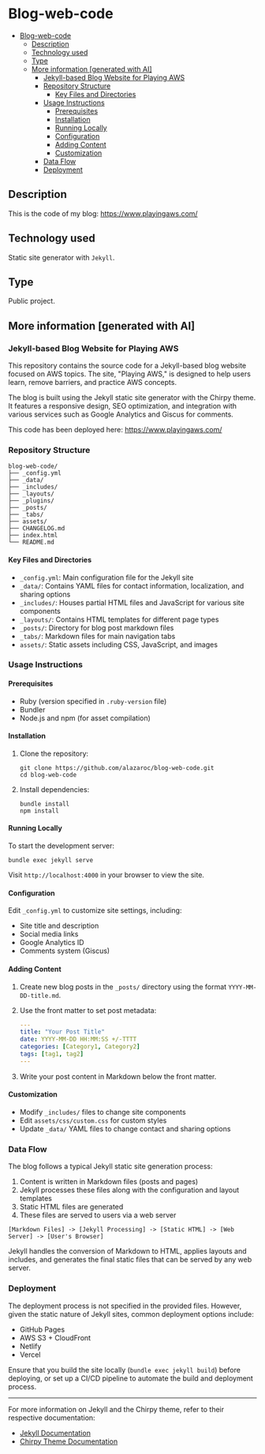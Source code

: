 # Blog-web-code

- [Blog-web-code](#blog-web-code)
  - [Description](#description)
  - [Technology used](#technology-used)
  - [Type](#type)
  - [More information \[generated with AI\]](#more-information-generated-with-ai)
    - [Jekyll-based Blog Website for Playing AWS](#jekyll-based-blog-website-for-playing-aws)
    - [Repository Structure](#repository-structure)
      - [Key Files and Directories](#key-files-and-directories)
    - [Usage Instructions](#usage-instructions)
      - [Prerequisites](#prerequisites)
      - [Installation](#installation)
      - [Running Locally](#running-locally)
      - [Configuration](#configuration)
      - [Adding Content](#adding-content)
      - [Customization](#customization)
    - [Data Flow](#data-flow)
    - [Deployment](#deployment)

## Description

This is the code of my blog: <https://www.playingaws.com/>

## Technology used

Static site generator with `Jekyll`.

## Type

Public project.

## More information [generated with AI]

### Jekyll-based Blog Website for Playing AWS

This repository contains the source code for a Jekyll-based blog website focused on AWS topics. The site, "Playing AWS," is designed to help users learn, remove barriers, and practice AWS concepts.

The blog is built using the Jekyll static site generator with the Chirpy theme. It features a responsive design, SEO optimization, and integration with various services such as Google Analytics and Giscus for comments.

This code has been deployed here: <https://www.playingaws.com/>

### Repository Structure

```code
blog-web-code/
├── _config.yml
├── _data/
├── _includes/
├── _layouts/
├── _plugins/
├── _posts/
├── _tabs/
├── assets/
├── CHANGELOG.md
├── index.html
└── README.md
```

#### Key Files and Directories

- `_config.yml`: Main configuration file for the Jekyll site
- `_data/`: Contains YAML files for contact information, localization, and sharing options
- `_includes/`: Houses partial HTML files and JavaScript for various site components
- `_layouts/`: Contains HTML templates for different page types
- `_posts/`: Directory for blog post markdown files
- `_tabs/`: Markdown files for main navigation tabs
- `assets/`: Static assets including CSS, JavaScript, and images

### Usage Instructions

#### Prerequisites

- Ruby (version specified in `.ruby-version` file)
- Bundler
- Node.js and npm (for asset compilation)

#### Installation

1. Clone the repository:
   ```code
   git clone https://github.com/alazaroc/blog-web-code.git
   cd blog-web-code
   ```

2. Install dependencies:
   ```code
   bundle install
   npm install
   ```

#### Running Locally

To start the development server:

```code
bundle exec jekyll serve
```

Visit `http://localhost:4000` in your browser to view the site.

#### Configuration

Edit `_config.yml` to customize site settings, including:

- Site title and description
- Social media links
- Google Analytics ID
- Comments system (Giscus)

#### Adding Content

1. Create new blog posts in the `_posts/` directory using the format `YYYY-MM-DD-title.md`.
2. Use the front matter to set post metadata:

   ```yaml
   ---
   title: "Your Post Title"
   date: YYYY-MM-DD HH:MM:SS +/-TTTT
   categories: [Category1, Category2]
   tags: [tag1, tag2]
   ---
   ```

3. Write your post content in Markdown below the front matter.

#### Customization

- Modify `_includes/` files to change site components
- Edit `assets/css/custom.css` for custom styles
- Update `_data/` YAML files to change contact and sharing options

### Data Flow

The blog follows a typical Jekyll static site generation process:

1. Content is written in Markdown files (posts and pages)
2. Jekyll processes these files along with the configuration and layout templates
3. Static HTML files are generated
4. These files are served to users via a web server

```code
[Markdown Files] -> [Jekyll Processing] -> [Static HTML] -> [Web Server] -> [User's Browser]
```

Jekyll handles the conversion of Markdown to HTML, applies layouts and includes, and generates the final static files that can be served by any web server.

### Deployment

The deployment process is not specified in the provided files. However, given the static nature of Jekyll sites, common deployment options include:

- GitHub Pages
- AWS S3 + CloudFront
- Netlify
- Vercel

Ensure that you build the site locally (`bundle exec jekyll build`) before deploying, or set up a CI/CD pipeline to automate the build and deployment process.

---

For more information on Jekyll and the Chirpy theme, refer to their respective documentation:

- [Jekyll Documentation](https://jekyllrb.com/docs/)
- [Chirpy Theme Documentation](https://github.com/cotes2020/jekyll-theme-chirpy#documentation)
